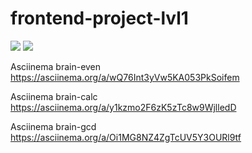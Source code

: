 # frontend-project-lvl1

<a href="https://codeclimate.com/github/codeclimate/codeclimate/maintainability"><img src="https://api.codeclimate.com/v1/badges/a99a88d28ad37a79dbf6/maintainability" /></a>
<a href="https://codeclimate.com/github/codeclimate/codeclimate/test_coverage"><img src="https://api.codeclimate.com/v1/badges/a99a88d28ad37a79dbf6/test_coverage" /></a>

Asciinema brain-even
https://asciinema.org/a/wQ76Int3yVw5KA053PkSoifem

Asciinema brain-calc
https://asciinema.org/a/y1kzmo2F6zK5zTc8w9WjlledD 

Asciinema brain-gcd
https://asciinema.org/a/Oi1MG8NZ4ZgTcUV5Y3OURl9tf